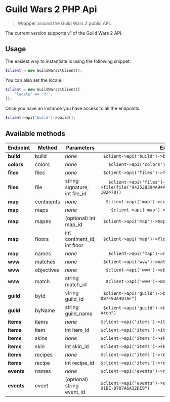 # Guild Wars 2 PHP Api
> Wrapper around the  Guild Wars 2 public API.

The current version supports v1 of the Guild Wars 2 API.

## Usage

The easiest way to instantiate is using the following snippet:

```php
$client = new GuildWars2\Client();
```

You can also set the locale.


```php
$client = new GuildWars2\Client([
	'locale' => 'fr',
]);	
```

Once you have an instance you have access to all the endpoints.

```php
$client->api('build')->build();
```

## Available methods

| Endpoint  | Method  | Parameters  | Example |
|---|---|---|---|
|  **build** |  build |  *none* | `	$client->api('build')->build()`|
|  **colors** |  colors |  *none* | `	$client->api('colors')->colors()`|
|  **files** |  files |  *none* | `	$client->api('files')->files()`|
|  **files** |  file |  string signature, int file_id | `	$client->api('files')->file(file('943538394A94A491C8632FBEF6203C2013443555', 102478))`|
|  **map** |  continents |  *none* | `	$client->api('map')->continents()`|
|  **map** |  maps |  *none* | `	$client->api('map')->maps()`|
|  **map** |  mapes |  (optional) int map_id| `	$client->api('map')->maps(15)`|
|  **map** |  floors |  int continent_id,  int floor| `	$client->api('map')->floors(1, 1)`|
|  **map** |  names |  *none* | `	$client->api('map')->names()`|
|  **wvw** |  matches |  *none* | `	$client->api('wvw')->matches()`|
|  **wvw** |  objectives |  *none* | `	$client->api('wvw')->objectives()`|
|  **wvw** |  match |  string match_id | `	$client->api('wvw')->match('2-2')`|
|  **guild** |  byId |  string guild_id | `	$client->api('guild')->byId("75FD83CF-0C45-4834-BC4C-097F93A487AF")`|
|  **guild** |  byName |  string guild_name | `	$client->api('guild')->byName("Veterans Of Lions Arch")`|
| **items** | items | *none* | `$client->api('items')->items()`|
| **items** | item | int item_id | `$client->api('items')->item(28445)`|
| **items** | skins | *none* | `$client->api('items')->skins()`|
| **items** | skin | int skin_id | `$client->api('items')->skin(1350)`|
| **items** | recipes | *none* | `$client->api('items')->recipes()`|
| **items** | recipe | int recipe_id | `$client->api('items')->recipe(1275)`|
| **events** | names | *none* | `$client->api('events')->names()`|
| **events** | event | (optional) string event_id | `$client->api('events')->event("4B212997-CEF0-4B2C-91BE-B787A6A32DE9")`|




